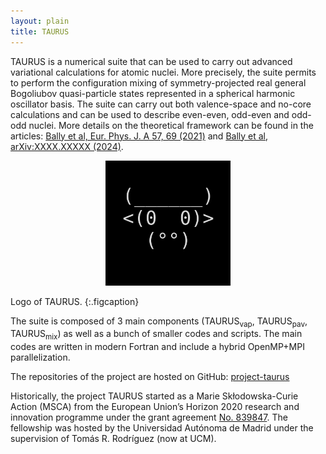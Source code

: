 ```yaml
---
layout: plain
title: TAURUS
---
```


TAURUS is a numerical suite that can be used to carry out advanced variational calculations for atomic nuclei.
More precisely, the suite permits to perform the configuration mixing of symmetry-projected real general Bogoliubov quasi-particle
states represented in a spherical harmonic oscillator basis.
The suite can carry out both valence-space and no-core calculations and can be used to describe even-even, odd-even and odd-odd nuclei.
More details on the theoretical framework can be found in the articles: 
[Bally et al, Eur. Phys. J. A 57, 69 (2021)](https://doi.org/10.1140/epja/s10050-021-00369-z) and
[Bally et al, arXiv:XXXX.XXXXX (2024)](https://arxiv.org/abs/XXXX.XXXXX).

<p style="text-align:center"> <img src="/assets/img/logo_taurus.png" width="200" height="200">  </p>
Logo of TAURUS.
{:.figcaption}

The suite is composed of 3 main components (TAURUS<sub>vap</sub>, TAURUS<sub>pav</sub>, TAURUS<sub>mix</sub>) as well as
a bunch of smaller codes and scripts. The main codes are written in modern Fortran and include a hybrid OpenMP+MPI parallelization.

The repositories of the project are hosted on GitHub: [project-taurus](https://github.com/project-taurus)  

Historically, the project TAURUS started as a Marie Skłodowska-Curie Action (MSCA) from the European Union’s Horizon 2020 research
and innovation programme under the grant agreement [No. 839847](https://cordis.europa.eu/project/id/839847).
The fellowship was hosted by the Universidad Autónoma de Madrid under the supervision of Tomás R. Rodríguez (now at UCM).

<!--
- In the future, exxample of nice results (plots)?
-->
